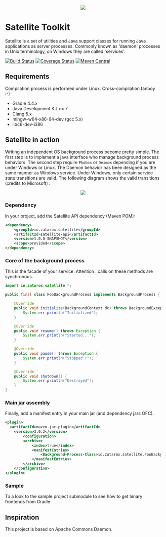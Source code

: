 <p align="center">
  <img src="https://github.com/gchauvet/satellite/blob/master/satellite.png"/>
</p>

# Satellite Toolkit
Satellite is a set of utilities and Java support classes for running Java applications as server processes.
Commonly known as 'daemon' processes in Unix terminology, on Windows they are called 'services'.

[![Build Status](https://travis-ci.org/gchauvet/satellite.png)](https://travis-ci.org/gchauvet/satellite)
[![Coverage Status](https://coveralls.io/repos/github/gchauvet/satellite/badge.svg?branch=master)](https://coveralls.io/github/gchauvet/satellite?branch=master)
[![Maven Central](https://maven-badges.herokuapp.com/maven-central/io.zatarox.satellite/satellite-api/badge.svg)](https://maven-badges.herokuapp.com/maven-central/io.zatarox.satellite/satellite-api)

## Requirements
Compilation process is performed under Linux. Cross-compilation fanboy :-)

* Gradle 4.4.x
* Java Development Kit >= 7
* Clang 5.x
* mingw-w64-x86-64-dev (gcc 5.x)
* libc6-dev-i386

## Satellite in action
Writing an independent OS background process become pretty simple. The first step is to implement a java interface who manage background process behaviors. The second step require `Phobos` or `Deimos` depending if you are under Windows or Linux. The Daemon behavior has been designed as the same manner as Windows service. Under Windows, only certain service state transitions are valid. The following diagram shows the valid transitions (credits to Microsoft) :
<p align="center">
  <img src="https://i-msdn.sec.s-msft.com/dynimg/IC498931.png"/>
</p>

### Dependency
In your project, add the Satellite API dependency (Maven POM):

```xml
<dependency>
    <groupId>io.zatarox.satellite</groupId>
    <artifactId>satellite-api</artifactId>
    <version>1.0.0-SNAPSHOT</version>
    <scope>provided</scope>
</dependency>
```

### Core of the background process
This is the facade of your service. Attention : calls on these methods are synchronous.

```java
import io.zatarox.satellite.*;

public final class FooBackgroundProcess implements BackgroundProcess {

    @Override
    public void initialize(BackgroundContext dc) throws BackgroundException, Exception {
        System.err.println("Initialized");
    }

    @Override
    public void resume() throws Exception {
        System.err.println("Started...");
    }

    @Override
    public void pause() throws Exception {
        System.err.println("Stopped !");
    }

    @Override
    public void shutdown() {
        System.err.println("Destroyed");
    }
}
```

### Main jar assembly

Finally, add a manifest entry in your main jar (and dependency jars OFC).
```xml
<plugin>
  <artifactId>maven-jar-plugin</artifactId>
    <version>3.0.2</version>
        <configuration>
        <archive>
            <index>true</index>
            <manifestEntries>
                <Background-Process-Class>io.zatarox.satellite.FooBackgroundProcess</Background-Process-Class>
            </manifestEntries>
        </archive>
    </configuration>
</plugin>
```

### Sample
To a look to the sample project submodule to see how to get binary frontends from Gradle

## Inspiration
This project is based on Apache Commons Daemon.
